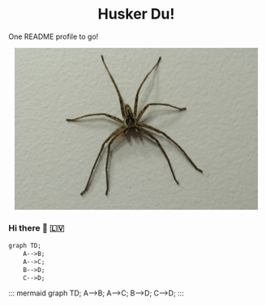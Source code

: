 <h1 align='center'>Husker Du!</h1>

One README profile to go!

<div align="center"><img src="https://github.com/ojarsbuddy/ojarsbuddy/blob/master/images/spidey.jpg" width="480"></div>

### Hi there :rocket: :latvia:

<!--
**ojarsbuddy/ojarsbuddy** is a ✨ _special_ ✨ repository because its `README.md` (this file) appears on your GitHub profile.

Here are some ideas to get you started:

- 🔭 I’m currently working on ...
- 🌱 I’m currently learning ...
- 👯 I’m looking to collaborate on ...
- 🤔 I’m looking for help with ...
- 💬 Ask me about ...
- 📫 How to reach me: ...
- 😄 Pronouns: ...
- ⚡ Fun fact: ...
-->

```mermaid
graph TD;
    A-->B;
    A-->C;
    B-->D;
    C-->D;
```

::: mermaid
graph TD;
    A-->B;
    A-->C;
    B-->D;
    C-->D;
:::
